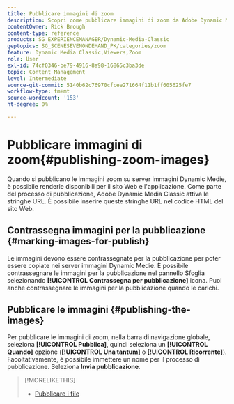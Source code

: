 ```yaml
---
title: Pubblicare immagini di zoom
description: Scopri come pubblicare immagini di zoom da Adobe Dynamic Media Classic.
contentOwner: Rick Brough
content-type: reference
products: SG_EXPERIENCEMANAGER/Dynamic-Media-Classic
geptopics: SG_SCENESEVENONDEMAND_PK/categories/zoom
feature: Dynamic Media Classic,Viewers,Zoom
role: User
exl-id: 74cf0346-be79-4916-8a98-16865c3ba3de
topic: Content Management
level: Intermediate
source-git-commit: 5140b62c76970cfcee271664f11b1ff605625fe7
workflow-type: tm+mt
source-wordcount: '153'
ht-degree: 0%

---
```


# Pubblicare immagini di zoom{#publishing-zoom-images}

Quando si pubblicano le immagini zoom su server immagini Dynamic Medie, è possibile renderle disponibili per il sito Web e l&#39;applicazione. Come parte del processo di pubblicazione, Adobe Dynamic Media Classic attiva le stringhe URL. È possibile inserire queste stringhe URL nel codice HTML del sito Web.

## Contrassegna immagini per la pubblicazione {#marking-images-for-publish}

Le immagini devono essere contrassegnate per la pubblicazione per poter essere copiate nei server immagini Dynamic Medie. È possibile contrassegnare le immagini per la pubblicazione nel pannello Sfoglia selezionando **[!UICONTROL Contrassegna per pubblicazione]** icona. Puoi anche contrassegnare le immagini per la pubblicazione quando le carichi.

## Pubblicare le immagini {#publishing-the-images}

Per pubblicare le immagini di zoom, nella barra di navigazione globale, seleziona **[!UICONTROL Pubblica]**, quindi seleziona un **[!UICONTROL Quando]** opzione (**[!UICONTROL Una tantum]** o **[!UICONTROL Ricorrente]**). Facoltativamente, è possibile immettere un nome per il processo di pubblicazione. Seleziona **Invia pubblicazione**.

>[!MORELIKETHIS]
>
>* [Pubblicare i file](publishing-files.md#publishing_files)
